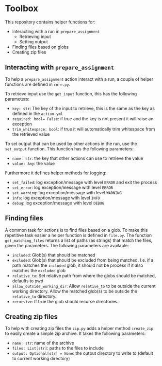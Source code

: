 # Toolbox

This repository contains helper functions for:

- Interacting with a run in `prepare_assignment`
  - Retrieving input
  - Setting output
- Finding files based on globs
- Creating zip files

## Interacting with `prepare_assignment`

To help a `prepare_assignment` action interact with a run, a couple of helper functions are defined in `core.py`.

To retrieve input use the `get_input` function, this has the following parameters:

 - `key: str`: The key of the input to retrieve, this is the same as the key as defined in the `action.yml`
 - `required: bool= False`: if true and the key is not present it will raise an exception
 - `trim_whitespace: bool`: if true it will automatically trim whitespace from the retrieved value

To set output that can be used by other actions in the run, use the `set_output` function. This function has the following parameters:

- `name: str`: the key that other actions can use to retrieve the value
- `value: Any`: the value

Furthermore it defines helper methods for logging:

- `set_failed`: log exception/message with level `ERROR` and exit the process
- `set_error`: log exception/message with level `ERROR`
- `set_warning`: log exception/message with level `WARNING`
- `info`: log exception/message with level `INFO`
- `debug`: log exception/message with level `DEBUG`

## Finding files

A common task for actions is to find files based on a glob. To make this repetitive task easier a helper function is defined in `file.py`. The function `get_matching_files` returns a list of paths (as strings) that match the files, given the parameters. The following parameters are available:

- `included`: Glob(s) that should be matched
- `excluded`: Glob(s) that should be excluded from being matched. I.e. if a path matches the `included` glob, it should not be process if it also matches the `excluded` glob
- `relative_to`: Set relative path from where the globs should be matched, defaults to pwd
- `allow_outside_working_dir`: Allow `relative_to` to be outside the current working directory. Allow the matched glob(s) to be outside the `relative_to` directory.
- `recursive`: If true the glob should recurse directories. 

## Creating zip files

To help with creating zip files the `zip.py` adds a helper method `create_zip` to easily create a simple zip archive. It takes the following parameters:

- `name: str`: name of the archive
- `files: List[str]`: paths to the files to include
- `output: Optional[str] = None`: the output directory to write to (default to current working directory)

